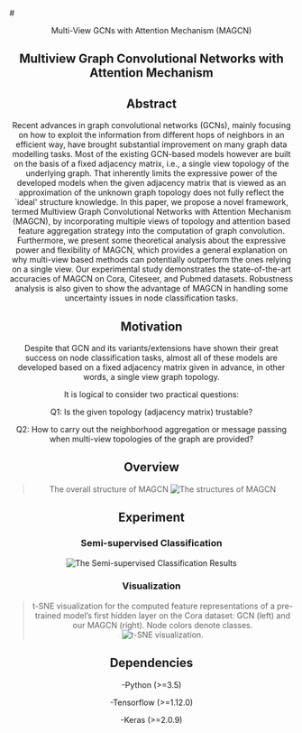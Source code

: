 #<center>Multi-View GCNs with Attention Mechanism (MAGCN)<center>

## <center>Multiview Graph Convolutional Networks with Attention Mechanism<center>

## <center>Abstract<center>
Recent advances in graph convolutional networks (GCNs), mainly focusing on how to exploit the information from different hops of neighbors in an efficient way, have brought substantial improvement on many graph data modelling tasks. Most of the existing GCN-based models however are built on the basis of a fixed adjacency matrix, i.e., a single view topology of the underlying graph. That inherently limits the expressive power of the developed models when the given adjacency matrix that is viewed as an approximation of the unknown graph topology does not fully reflect the `ideal' structure knowledge. In this paper, we propose a novel framework, termed Multiview Graph Convolutional Networks with Attention Mechanism (MAGCN), by incorporating multiple views of topology and attention based feature aggregation strategy into the computation of graph convolution. Furthermore, we present some theoretical analysis about the expressive power and flexibility of MAGCN, which provides a general explanation on why multi-view based methods can potentially outperform the ones relying on a single view. Our experimental study demonstrates the state-of-the-art accuracies of MAGCN on Cora, Citeseer, and Pubmed datasets. Robustness analysis is also given to show the advantage of MAGCN in handling some uncertainty issues in node classification tasks.

## <center>Motivation<center>
Despite that GCN and its variants/extensions have shown their great success on node classification tasks, almost all of these models are developed based on a fixed adjacency matrix given in advance, in other words, a single view graph topology.

It is logical to consider two practical questions: 

Q1: Is the given topology (adjacency matrix) trustable?

Q2: How to carry out the neighborhood aggregation or message passing when multi-view topologies of the graph are provided?

## <center>Overview<center>
>The overall structure of MAGCN
![The structures of MAGCN](https://github.com/ICML2020-submission/MAGCN/blob/master/images/MAGCN_structure.jpg)

## <center>Experiment<center>

### <center>Semi-supervised Classification<Center>
![The Semi-supervised Classification Results](https://github.com/ICML2020-submission/MAGCN/blob/master/images/semi-results.jpg)


### <center>Visualization<center>
>t-SNE visualization for the computed feature representations of a pre-trained model’s first hidden layer on the Cora dataset:
GCN (left) and our MAGCN (right). Node colors denote classes.
![t-SNE visualization.](https://github.com/ICML2020-submission/MAGCN/blob/master/images/visualization.jpg)

## Dependencies

-Python (>=3.5)

-Tensorflow (>=1.12.0)

-Keras (>=2.0.9)
